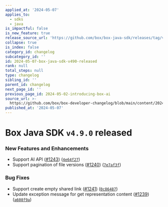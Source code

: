 ```yaml
---
applied_at: '2024-05-07'
applies_to:
  - sdks
  - java
is_impactful: false
is_new_feature: true
release_source_url: 'https://github.com/box/box-java-sdk/releases/tag/v4.9.0'
collapse: true
is_index: false
category_id: changelog
subcategory_id: ''
id: 2024-05-07-box-java-sdk-v490-released
rank: null
total_steps: null
type: changelog
sibling_id: ''
parent_id: changelog
next_page_id: ''
previous_page_id: 2024-05-02-introducing-box-ai
source_url: >-
  https://github.com/box/box-developer-changelog/blob/main/content/2024/05-07-box-java-sdk-v490-released.md
published_at: '2024-05-07'
---
```

# Box Java SDK `v4.9.0` released

### New Features and Enhancements

* Support AI API ([#1243][1]) ([`4e64f27`][2])
* Support pagination of file versions ([#1240][3]) ([`7e7af3f`][4])

### Bug Fixes

* Support create empty shared link ([#1241][5]) ([`0c86487`][6])
* Update exception message for get representation content ([#1239][7]) ([`a608f9a`][8])

[1]: https://github.com/box/box-java-sdk/issues/1243

[2]: https://github.com/box/box-java-sdk/commit/4e64f27874fabf36f7fbf385ca4a60683f4a7670

[3]: https://github.com/box/box-java-sdk/issues/1240

[4]: https://github.com/box/box-java-sdk/commit/7e7af3f6e40a44522a7649817547846e3f633fc8

[5]: https://github.com/box/box-java-sdk/issues/1241

[6]: https://github.com/box/box-java-sdk/commit/0c86487848e5004a713873baffa2d9dcc63b1502

[7]: https://github.com/box/box-java-sdk/issues/1239

[8]: https://github.com/box/box-java-sdk/commit/a608f9a4350b723e9f07eaf00af45243737a17c9